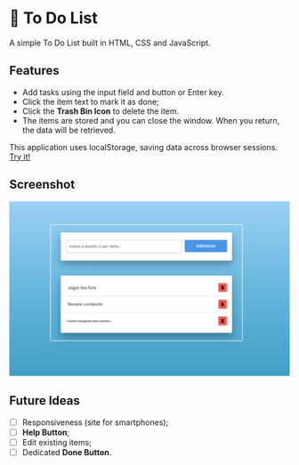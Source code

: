 # 📝 To Do List

A simple To Do List built in HTML, CSS and JavaScript.

## Features

- Add tasks using the input field and button or Enter key.
- Click the item text to mark it as done;
- Click the **Trash Bin Icon** to delete the item.
- The items are stored and you can close the window. When you return, the data will be retrieved.

This application uses localStorage, saving data across browser sessions. [Try it!](https://akanai-br.github.io/To-Do-List/)

## Screenshot
![example screenshot](example-medium.png)

## Future Ideas
- [ ] Responsiveness (site for smartphones);
- [ ] **Help Button**;
- [ ] Edit existing items;
- [ ] Dedicated **Done Button**.
